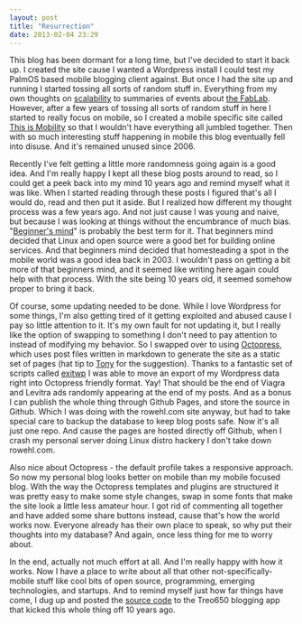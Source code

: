 ```yaml
---
layout: post
title: "Resurrection"
date: 2013-02-04 23:29
---
```

This blog has been dormant for a long time, but I've decided to start it back
up. I created the site cause I wanted a Wordpress install
I could test my PalmOS based mobile blogging client against. But once I had
the site
up and running I started tossing all sorts of random stuff in. Everything from
my own thoughts on [scalability](/blog/2006/04/02/high-availability-nfs/)
to summaries of events
about [the FabLab](/blog/2005/04/15/make-almost-anything/).
However, after a few years of tossing all sorts of random stuff in here I
started to really focus on mobile, so I
created a mobile specific site called 
[This is Mobility](http://thisismobility.com/blog) so that I wouldn't have
everything all jumbled together. Then with
so much interesting stuff happening in mobile this blog eventually fell into
disuse. And it's remained unused since 2006.

Recently I've felt getting a little more randomness going again is a good
idea. And I'm really happy I kept all these blog posts around to read,
so I could get a peek back into my mind 10 years ago and remind myself what it
was like. When I started reading through these posts I figured that's all I
would do, read and then put it aside. But I realized how different my
thought process was a few years ago. And not just cause I was young and
naive, but because I was looking at things without the encumbrance of much
bias. "[Beginner's mind](http://en.wikipedia.org/wiki/Shoshin)" is probably
the best term for it. That beginners mind 
decided that Linux and open source were a good bet for building online
services. And that beginners mind decided that homesteading a spot in the
mobile world was a good idea back in 2003. I wouldn't pass on getting a bit
more of that beginners mind, and it seemed like writing
here again could help with that process. With the site being 10 years
old, it seemed somehow proper to bring it back.

Of course, some updating needed to be done. While I love Wordpress for
some things, I'm also getting tired of it getting exploited and abused cause I
pay so little attention to it. It's my own fault for not updating it, but I
really like the option of swapping to something I don't need to pay attention
to instead of modifying my behavior.  So I swapped over to using
[Octopress](http://octopress.org/),
which
uses post files written in markdown to generate the site as a static set of
pages (hat tip to [Tony](http://fusion94.org/) for the suggestion).
Thanks to a fantastic set of scripts called
[exitwp](https://github.com/thomasf/exitwp) I was able to move
an export of my Wordpress data right into Octopress friendly format.
Yay! That should be the end of Viagra and Levitra ads randomly
appearing at the end of my posts. And as a bonus I can publish the whole thing
through Github Pages, and store the source in Github. Which I was doing with
the rowehl.com site anyway, but had to take special care to backup the
database to keep blog posts safe. Now it's all just one repo. 
And cause the pages are hosted directly off Github, when I crash
my personal server doing Linux distro hackery I don't take down rowehl.com.

Also nice about Octopress - the default profile takes a responsive
approach. So now my personal blog looks better on mobile than my mobile
focused blog. With the way the Octopress templates and plugins are
structured it was pretty easy to make some style changes, swap in some fonts
that make the site look a little less amateur hour. I got rid of commenting
all together and have added some share buttons instead, cause that's how the
world works now. Everyone already has their own place to speak, so why put
their thoughts into my database? And again, once less thing for me to worry
about.

In the end, actually not much effort at all. And I'm really happy with how it
works. Now I have a place to write about all that other
not-specifically-mobile stuff like cool bits of open source, programming,
emerging technologies, and startups. And to remind myself just how far things
have come, I dug up and posted the
[source code](https://github.com/mikerowehl/vagablog) to the Treo650 blogging
app that kicked this whole thing off 10 years ago.
